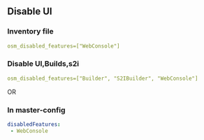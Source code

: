 ## Disable UI
### Inventory file
```yaml
osm_disabled_features=["WebConsole"]
```
### Disable UI,Builds,s2i
```yaml
osm_disabled_features=["Builder", "S2IBuilder", "WebConsole"]
```

OR 

### In master-config
```yaml
disabledFeatures:
 - WebConsole
```
